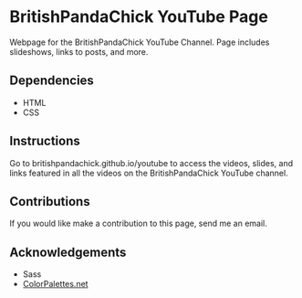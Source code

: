 # BritishPandaChick YouTube Page 
Webpage for the BritishPandaChick YouTube Channel. Page includes slideshows, links to posts, and more. 

## Dependencies 
* HTML
* CSS

## Instructions 
Go to britishpandachick.github.io/youtube to access the videos, slides, and links featured in all the videos on the BritishPandaChick YouTube channel.

## Contributions 
If you would like make a contribution to this page, send me an email. 

## Acknowledgements 
* Sass
* [ColorPalettes.net](https://colorpalettes.net/color-palette-1567/) 